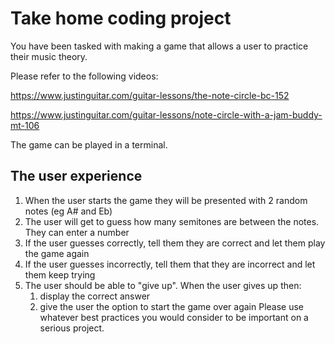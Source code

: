 # Take home coding project

You have been tasked with making a game that allows a user to practice their music theory.

Please refer to the following videos:

https://www.justinguitar.com/guitar-lessons/the-note-circle-bc-152

https://www.justinguitar.com/guitar-lessons/note-circle-with-a-jam-buddy-mt-106

The game can be played in a terminal.

## The user experience

1. When the user starts the game they will be presented with 2 random notes (eg A# and Eb)
2. The user will get to guess how many semitones are between the notes. They can enter a number
3. If the user guesses correctly,  tell them they are correct and let them play the game again
4. If the user guesses incorrectly, tell them that they are incorrect and let them keep trying
5. The user should be able to "give up". When the user gives up then:
   1. display the correct answer
   2. give the user the option to start the game over again
Please use whatever best practices you would consider to be important on a serious project. 
